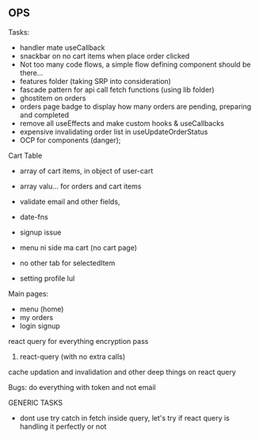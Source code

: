 ## OPS

Tasks:

- handler mate useCallback
- snackbar on no cart items when place order clicked
- Not too many code flows, a simple flow defining component should be there...
- features folder (taking SRP into consideration)
- fascade pattern for api call fetch functions (using lib folder)
- ghostitem on orders
- orders page badge to display how many orders are pending, preparing and completed
- remove all useEffects and make custom hooks & useCallbacks
- expensive invalidating order list in useUpdateOrderStatus
- OCP for components (danger);

Cart Table

- array of cart items, in object of user-cart

- array valu... for orders and cart items

- validate email and other fields,
- date-fns
- signup issue
- menu ni side ma cart (no cart page)
- no other tab for selectedItem
- setting profile lul

Main pages:

- menu (home)
- my orders
- login signup

react query for everything
encryption pass

1. react-query (with no extra calls)

cache updation and invalidation and other deep things on react query

Bugs:
do everything with token and not email

GENERIC TASKS

- dont use try catch in fetch inside query, let's try if react query is handling it perfectly or not
